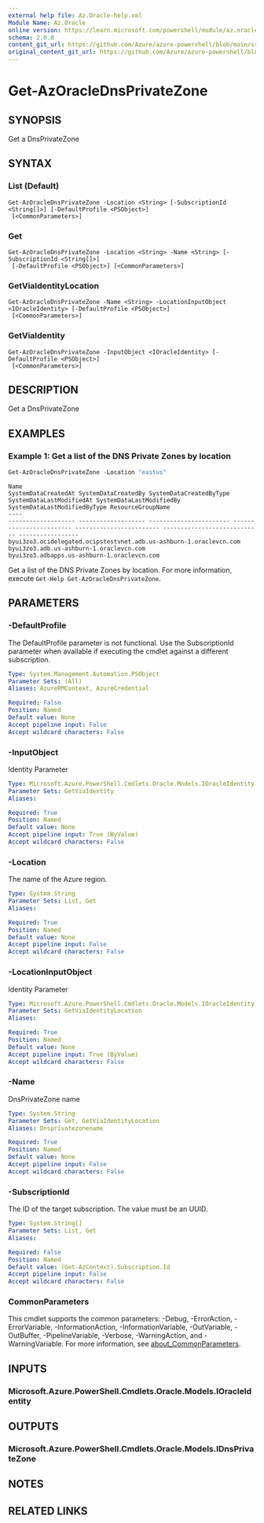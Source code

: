 ```yaml
---
external help file: Az.Oracle-help.xml
Module Name: Az.Oracle
online version: https://learn.microsoft.com/powershell/module/az.oracle/get-azoraclednsprivatezone
schema: 2.0.0
content_git_url: https://github.com/Azure/azure-powershell/blob/main/src/Oracle/Oracle/help/Get-AzOracleDnsPrivateZone.md
original_content_git_url: https://github.com/Azure/azure-powershell/blob/main/src/Oracle/Oracle/help/Get-AzOracleDnsPrivateZone.md
---
```


# Get-AzOracleDnsPrivateZone

## SYNOPSIS
Get a DnsPrivateZone

## SYNTAX

### List (Default)
```
Get-AzOracleDnsPrivateZone -Location <String> [-SubscriptionId <String[]>] [-DefaultProfile <PSObject>]
 [<CommonParameters>]
```

### Get
```
Get-AzOracleDnsPrivateZone -Location <String> -Name <String> [-SubscriptionId <String[]>]
 [-DefaultProfile <PSObject>] [<CommonParameters>]
```

### GetViaIdentityLocation
```
Get-AzOracleDnsPrivateZone -Name <String> -LocationInputObject <IOracleIdentity> [-DefaultProfile <PSObject>]
 [<CommonParameters>]
```

### GetViaIdentity
```
Get-AzOracleDnsPrivateZone -InputObject <IOracleIdentity> [-DefaultProfile <PSObject>]
 [<CommonParameters>]
```

## DESCRIPTION
Get a DnsPrivateZone

## EXAMPLES

### Example 1: Get a list of the DNS Private Zones by location
```powershell
Get-AzOracleDnsPrivateZone -Location "eastus"
```

```output
Name                                                                      SystemDataCreatedAt SystemDataCreatedBy SystemDataCreatedByType SystemDataLastModifiedAt SystemDataLastModifiedBy SystemDataLastModifiedByType ResourceGroupName
----                                                                      ------------------- ------------------- ----------------------- ------------------------ ------------------------ ---------------------------- -----------------
byui3zo3.ocidelegated.ocipstestvnet.adb.us-ashburn-1.oraclevcn.com                                                                                                                                                       
byui3zo3.adb.us-ashburn-1.oraclevcn.com                                                                                                                                                                                  
byui3zo3.adbapps.us-ashburn-1.oraclevcn.com
```

Get a list of the DNS Private Zones by location.
For more information, execute `Get-Help Get-AzOracleDnsPrivateZone`.

## PARAMETERS

### -DefaultProfile
The DefaultProfile parameter is not functional.
Use the SubscriptionId parameter when available if executing the cmdlet against a different subscription.

```yaml
Type: System.Management.Automation.PSObject
Parameter Sets: (All)
Aliases: AzureRMContext, AzureCredential

Required: False
Position: Named
Default value: None
Accept pipeline input: False
Accept wildcard characters: False
```

### -InputObject
Identity Parameter

```yaml
Type: Microsoft.Azure.PowerShell.Cmdlets.Oracle.Models.IOracleIdentity
Parameter Sets: GetViaIdentity
Aliases:

Required: True
Position: Named
Default value: None
Accept pipeline input: True (ByValue)
Accept wildcard characters: False
```

### -Location
The name of the Azure region.

```yaml
Type: System.String
Parameter Sets: List, Get
Aliases:

Required: True
Position: Named
Default value: None
Accept pipeline input: False
Accept wildcard characters: False
```

### -LocationInputObject
Identity Parameter

```yaml
Type: Microsoft.Azure.PowerShell.Cmdlets.Oracle.Models.IOracleIdentity
Parameter Sets: GetViaIdentityLocation
Aliases:

Required: True
Position: Named
Default value: None
Accept pipeline input: True (ByValue)
Accept wildcard characters: False
```

### -Name
DnsPrivateZone name

```yaml
Type: System.String
Parameter Sets: Get, GetViaIdentityLocation
Aliases: Dnsprivatezonename

Required: True
Position: Named
Default value: None
Accept pipeline input: False
Accept wildcard characters: False
```

### -SubscriptionId
The ID of the target subscription.
The value must be an UUID.

```yaml
Type: System.String[]
Parameter Sets: List, Get
Aliases:

Required: False
Position: Named
Default value: (Get-AzContext).Subscription.Id
Accept pipeline input: False
Accept wildcard characters: False
```

### CommonParameters
This cmdlet supports the common parameters: -Debug, -ErrorAction, -ErrorVariable, -InformationAction, -InformationVariable, -OutVariable, -OutBuffer, -PipelineVariable, -Verbose, -WarningAction, and -WarningVariable. For more information, see [about_CommonParameters](http://go.microsoft.com/fwlink/?LinkID=113216).

## INPUTS

### Microsoft.Azure.PowerShell.Cmdlets.Oracle.Models.IOracleIdentity

## OUTPUTS

### Microsoft.Azure.PowerShell.Cmdlets.Oracle.Models.IDnsPrivateZone

## NOTES

## RELATED LINKS
